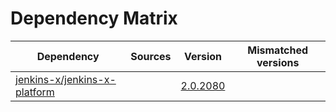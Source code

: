 # Dependency Matrix

Dependency | Sources | Version | Mismatched versions
---------- | ------- | ------- | -------------------
[jenkins-x/jenkins-x-platform](https://github.com/jenkins-x/jenkins-x-platform) |  | [2.0.2080](https://github.com/jenkins-x/jenkins-x-platform/releases/tag/v2.0.2080) | 
